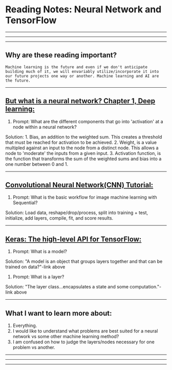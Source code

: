 # **Reading Notes: Neural Network and TensorFlow**

---
---
---

## Why are these reading important?

```
Machine learning is the future and even if we don't anticipate building much of it, we will envariably utilize/incorporate it into our future projects one way or another. Machine learning and AI are the future.
```

---

## [**But what is a neural network? Chapter 1, Deep learning:**](https://www.youtube.com/watch?v=aircAruvnKk&list=PLZHQObOWTQDNU6R1_67000Dx_ZCJB-3pi)

1. Prompt: What are the different components that go into 'activation' at a node within a neural network?

  Solution: 
    1. Bias, an addition to the weighted sum. This creates a threshold that must be reached for activation to be achieved.
    2. Weight, is a value multipled against an input to the node from a distinct node. This allows a node to 'moderate' the inputs from a given input.
    3. Activation function, is the function that transforms the sum of the weighted sums and bias into a one number between 0 and 1.

---

## [**Convolutional Neural Network(CNN) Tutorial:**](https://www.kaggle.com/code/kanncaa1/convolutional-neural-network-cnn-tutorial)

1. Prompt: What is the basic workflow for image machine learning with Sequential?

  Solution: Load data, reshape/drop/process, split into training + test, initialize, add layers, compile, fit, and score results.
  
---

## [**Keras: The high-level API for TensorFlow:**](https://www.tensorflow.org/guide/keras)

1. Prompt: What is a model?

  Solution: "A model is an object that groups layers together and that can be trained on data?"-link above

1. Prompt: What is a layer?

  Solution: "The layer class...encapsulates a state and some computation."-link above
  
---

## **What I want to learn more about:**

1. Everything.
1. I would like to understand what problems are best suited for a neural network vs some other machine learning method? 
1. I am confused on how to judge the layers/nodes necessary for one problem vs another.

---
---
---